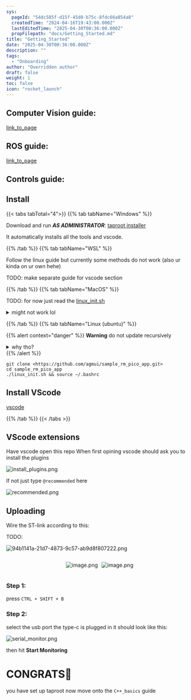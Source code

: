 ```yaml
---
sys:
  pageId: "54dc585f-d15f-45d0-b75c-8fdc66a854a8"
  createdTime: "2024-04-16T19:43:00.000Z"
  lastEditedTime: "2025-04-30T00:36:00.000Z"
  propFilepath: "docs/Getting_Started.md"
title: "Getting_Started"
date: "2025-04-30T00:36:00.000Z"
description: ""
tags:
  - "Onboarding"
author: "Overridden author"
draft: false
weight: 1
toc: false
icon: "rocket_launch"
---
```


## Computer Vision guide:

[link_to_page](86d45bc0-388b-4d26-8848-44f255f73d0e)

## ROS guide:

[link_to_page](3c76c1de-ec8f-46d6-8b0a-294005edc2d5)

## Controls guide:

## Install

{{< tabs tabTotal="4">}}
{{% tab tabName="Windows" %}}

Download and run _**AS ADMINISTRATOR**_: [taproot installer](https://github.com/Thornbots/TeachingFreshies/releases/tag/1.0)

It automatically installs all the tools and vscode.

{{% /tab %}}
{{% tab tabName="WSL" %}}

Follow the linux guide but currently some methods do not work (also ur kinda on ur own hehe)

TODO: make separate guide for vscode section

{{% /tab %}}
{{% tab tabName="MacOS" %}}

TODO: for now just read the [linux_init.sh](https://github.com/agmui/sample_rm_pico_app/blob/main/linux_init.sh)

<details>
<summary>might not work lol</summary>

`brew install libusb pkg-config`

Next install: [vscode](https://code.visualstudio.com/Download)

</details>

{{% /tab %}}
{{% tab tabName="Linux (ubuntu)" %}}

{{% alert context="danger" %}}
**Warning** do not update recursively
<details>
<summary>why tho?</summary>
There are some submodules that may go on for a while (like tinyusb) and I highly
recommend you don't need to get them.
If you want to see what submodules I update just look in `linux_init.sh`
</details>
{{% /alert %}}

```shell
git clone <https://github.com/agmui/sample_rm_pico_app.git>
cd sample_rm_pico_app
./linux_init.sh && source ~/.bashrc
```

## Install VScode

[vscode](https://code.visualstudio.com/Download)

{{% /tab %}}
{{< /tabs >}}

## VScode extensions

Have vscode open this repo
When first opining vscode should ask you to install the plugins

![install_plugins.png](https://prod-files-secure.s3.us-west-2.amazonaws.com/d518164a-d88e-44d1-a4ee-3adb3bd8bce0/89bd30f0-1825-4e77-867b-0a41ce370880/install_plugins.png?X-Amz-Algorithm=AWS4-HMAC-SHA256&X-Amz-Content-Sha256=UNSIGNED-PAYLOAD&X-Amz-Credential=ASIAZI2LB46667T2MZV3%2F20250614%2Fus-west-2%2Fs3%2Faws4_request&X-Amz-Date=20250614T181017Z&X-Amz-Expires=3600&X-Amz-Security-Token=IQoJb3JpZ2luX2VjEEgaCXVzLXdlc3QtMiJHMEUCID2NeXaVF0uHhXVeoZxGvhGloBjy3QL5BRv8IZlxS3QzAiEAnmgpv1otHU3cOGtxQNo8NQtVsIDf8hKGcgwT1OcogdUq%2FwMIMRAAGgw2Mzc0MjMxODM4MDUiDJuaDQjHx4rm7fhDPSrcA57M2OonTRNHji6jvM1xQAxFVowY7Wjyq55Rp6WZC0EXi8KosgPMGK5mhH9YzVTtCA%2FK9938UXTU9Ib8jX%2FsJZ7tFmSZa2SWCBQpO3VNfZTVqVEAElWlhZ6keMj8uFCq9gmOw2gU4f7qNLDo0m46E0tvceeNc5eqF9SBe8BSrrU%2FKTKZXb6lk%2B7O8%2FnsF8k6YYKRAU9kk%2Fz%2FeeBbOxprXaFn7Rf4PAMxz%2FePaN2ZvTbiFG5hwYkF0WB2s34v0bzE9ohM2xwyAbB3IxDyrJAewKclbCy71j51s%2BbChyKt5sqPU4%2Fl2DJ1c8RuwhqhQoHEGtwL5a7Wa1coaEWNh4%2F8yK%2FmPnlvTVdPhcnidaLKjoku1dF6wKMy%2F4OHcB9VU1fJBXs9%2F4tS6ZUusNe8zsSLv24s%2B1X9O1KkvGeApnXgofZRYrkAeVrxHg413yJ5v%2Boeg4AYnJnBjBfO6s97VkQ8HxDOYqNutVJSqjgZ60MaFJcyuULhTdIlOvKl0k57lVpoGJpwnJUsPpyJUZerASqDXC12PF93g080XiE3ytoD62X1rxN4sMq%2F3L1ufkVusS1EZVO0agTu%2Bx2K3aodfYfR92CDHWaD0FfJCx2T9MaC4LdUaK3QVU592%2FQz1l6uMLm7tsIGOqUBMNrRgghjJsHDsrOn8pEfLfh4ua06P7Rju4evicvkYKwyT6kGI%2BoKj%2FB1KG%2BN9r%2BHc%2FSIg6b8Uuz7prtrofAQBs1IJOIeMMFBNFcjtEZtSHzUBWqH3u3eOq5KbD1djQA0MOoOwRbUatUFl2ntjZlvUnzPoa8vudCCazmqtt5G%2BwnZ3Jay7sCcUSLitu5mi5%2FC0JJHa6RuO1ZM06sf%2Bm0QsO6eV7sL&X-Amz-Signature=2a16390dd47c8f4fcca2c412eea5ca5a5a729fe75c2bded65306a45bd91166bd&X-Amz-SignedHeaders=host&x-amz-checksum-mode=ENABLED&x-id=GetObject)

If not just type `@recommended` here  

![recommended.png](https://prod-files-secure.s3.us-west-2.amazonaws.com/d518164a-d88e-44d1-a4ee-3adb3bd8bce0/61e661e9-5d85-4dfc-be0d-8d2097a5e793/recommended.png?X-Amz-Algorithm=AWS4-HMAC-SHA256&X-Amz-Content-Sha256=UNSIGNED-PAYLOAD&X-Amz-Credential=ASIAZI2LB46667T2MZV3%2F20250614%2Fus-west-2%2Fs3%2Faws4_request&X-Amz-Date=20250614T181017Z&X-Amz-Expires=3600&X-Amz-Security-Token=IQoJb3JpZ2luX2VjEEgaCXVzLXdlc3QtMiJHMEUCID2NeXaVF0uHhXVeoZxGvhGloBjy3QL5BRv8IZlxS3QzAiEAnmgpv1otHU3cOGtxQNo8NQtVsIDf8hKGcgwT1OcogdUq%2FwMIMRAAGgw2Mzc0MjMxODM4MDUiDJuaDQjHx4rm7fhDPSrcA57M2OonTRNHji6jvM1xQAxFVowY7Wjyq55Rp6WZC0EXi8KosgPMGK5mhH9YzVTtCA%2FK9938UXTU9Ib8jX%2FsJZ7tFmSZa2SWCBQpO3VNfZTVqVEAElWlhZ6keMj8uFCq9gmOw2gU4f7qNLDo0m46E0tvceeNc5eqF9SBe8BSrrU%2FKTKZXb6lk%2B7O8%2FnsF8k6YYKRAU9kk%2Fz%2FeeBbOxprXaFn7Rf4PAMxz%2FePaN2ZvTbiFG5hwYkF0WB2s34v0bzE9ohM2xwyAbB3IxDyrJAewKclbCy71j51s%2BbChyKt5sqPU4%2Fl2DJ1c8RuwhqhQoHEGtwL5a7Wa1coaEWNh4%2F8yK%2FmPnlvTVdPhcnidaLKjoku1dF6wKMy%2F4OHcB9VU1fJBXs9%2F4tS6ZUusNe8zsSLv24s%2B1X9O1KkvGeApnXgofZRYrkAeVrxHg413yJ5v%2Boeg4AYnJnBjBfO6s97VkQ8HxDOYqNutVJSqjgZ60MaFJcyuULhTdIlOvKl0k57lVpoGJpwnJUsPpyJUZerASqDXC12PF93g080XiE3ytoD62X1rxN4sMq%2F3L1ufkVusS1EZVO0agTu%2Bx2K3aodfYfR92CDHWaD0FfJCx2T9MaC4LdUaK3QVU592%2FQz1l6uMLm7tsIGOqUBMNrRgghjJsHDsrOn8pEfLfh4ua06P7Rju4evicvkYKwyT6kGI%2BoKj%2FB1KG%2BN9r%2BHc%2FSIg6b8Uuz7prtrofAQBs1IJOIeMMFBNFcjtEZtSHzUBWqH3u3eOq5KbD1djQA0MOoOwRbUatUFl2ntjZlvUnzPoa8vudCCazmqtt5G%2BwnZ3Jay7sCcUSLitu5mi5%2FC0JJHa6RuO1ZM06sf%2Bm0QsO6eV7sL&X-Amz-Signature=542bbb0bf09c90e96ce42b535dfdf5f038f6a9be6140974d902320366d715142&X-Amz-SignedHeaders=host&x-amz-checksum-mode=ENABLED&x-id=GetObject)

## Uploading

Wire the ST-link according to this:

TODO:

![94b1141a-21d7-4873-9c57-ab9d8f807222.png](https://prod-files-secure.s3.us-west-2.amazonaws.com/d518164a-d88e-44d1-a4ee-3adb3bd8bce0/e5fad17d-ab82-4300-9f4c-505ab4b1202c/94b1141a-21d7-4873-9c57-ab9d8f807222.png?X-Amz-Algorithm=AWS4-HMAC-SHA256&X-Amz-Content-Sha256=UNSIGNED-PAYLOAD&X-Amz-Credential=ASIAZI2LB46667T2MZV3%2F20250614%2Fus-west-2%2Fs3%2Faws4_request&X-Amz-Date=20250614T181017Z&X-Amz-Expires=3600&X-Amz-Security-Token=IQoJb3JpZ2luX2VjEEgaCXVzLXdlc3QtMiJHMEUCID2NeXaVF0uHhXVeoZxGvhGloBjy3QL5BRv8IZlxS3QzAiEAnmgpv1otHU3cOGtxQNo8NQtVsIDf8hKGcgwT1OcogdUq%2FwMIMRAAGgw2Mzc0MjMxODM4MDUiDJuaDQjHx4rm7fhDPSrcA57M2OonTRNHji6jvM1xQAxFVowY7Wjyq55Rp6WZC0EXi8KosgPMGK5mhH9YzVTtCA%2FK9938UXTU9Ib8jX%2FsJZ7tFmSZa2SWCBQpO3VNfZTVqVEAElWlhZ6keMj8uFCq9gmOw2gU4f7qNLDo0m46E0tvceeNc5eqF9SBe8BSrrU%2FKTKZXb6lk%2B7O8%2FnsF8k6YYKRAU9kk%2Fz%2FeeBbOxprXaFn7Rf4PAMxz%2FePaN2ZvTbiFG5hwYkF0WB2s34v0bzE9ohM2xwyAbB3IxDyrJAewKclbCy71j51s%2BbChyKt5sqPU4%2Fl2DJ1c8RuwhqhQoHEGtwL5a7Wa1coaEWNh4%2F8yK%2FmPnlvTVdPhcnidaLKjoku1dF6wKMy%2F4OHcB9VU1fJBXs9%2F4tS6ZUusNe8zsSLv24s%2B1X9O1KkvGeApnXgofZRYrkAeVrxHg413yJ5v%2Boeg4AYnJnBjBfO6s97VkQ8HxDOYqNutVJSqjgZ60MaFJcyuULhTdIlOvKl0k57lVpoGJpwnJUsPpyJUZerASqDXC12PF93g080XiE3ytoD62X1rxN4sMq%2F3L1ufkVusS1EZVO0agTu%2Bx2K3aodfYfR92CDHWaD0FfJCx2T9MaC4LdUaK3QVU592%2FQz1l6uMLm7tsIGOqUBMNrRgghjJsHDsrOn8pEfLfh4ua06P7Rju4evicvkYKwyT6kGI%2BoKj%2FB1KG%2BN9r%2BHc%2FSIg6b8Uuz7prtrofAQBs1IJOIeMMFBNFcjtEZtSHzUBWqH3u3eOq5KbD1djQA0MOoOwRbUatUFl2ntjZlvUnzPoa8vudCCazmqtt5G%2BwnZ3Jay7sCcUSLitu5mi5%2FC0JJHa6RuO1ZM06sf%2Bm0QsO6eV7sL&X-Amz-Signature=57a5295ee954371fb63b66a6a35de7e0a5747efe687f5914f01480098f28e4db&X-Amz-SignedHeaders=host&x-amz-checksum-mode=ENABLED&x-id=GetObject)

<div style="display: flex;flex-direction: row; column-gap:10px; max-width: 630px;justify-content: center;">
<div>

![image.png](https://prod-files-secure.s3.us-west-2.amazonaws.com/d518164a-d88e-44d1-a4ee-3adb3bd8bce0/210ecb78-1116-4d7b-b9b7-2292f66fa2c2/image.png?X-Amz-Algorithm=AWS4-HMAC-SHA256&X-Amz-Content-Sha256=UNSIGNED-PAYLOAD&X-Amz-Credential=ASIAZI2LB4666KPHLSQD%2F20250614%2Fus-west-2%2Fs3%2Faws4_request&X-Amz-Date=20250614T181020Z&X-Amz-Expires=3600&X-Amz-Security-Token=IQoJb3JpZ2luX2VjEEgaCXVzLXdlc3QtMiJGMEQCIHhVs%2Bm7oHzwKWMdjwmS8NCkmliKsen2L7Z7kZzbmAM1AiBho2%2BMlncTt5uKzCYhPkSoJushJhTvZQwL%2BpusfYc5HCr%2FAwgxEAAaDDYzNzQyMzE4MzgwNSIM%2BAOY2QpDUnr43M3QKtwDY%2FahbmFuxWBYUcgKsdyftQI28wG2JbSo7%2FRKE2kl00ddunDJW23K8H%2BpPYvOAPijJj7gIcuemTk%2Fqp4PokmKqsgUmAGs%2Bxouk1Yh3cS9AqfNNzW%2F1JP6FaDNxlgBv4w4rvDQXO7uBI5zby3WXy21QVvLW166bBBH5HrYcx%2BA7K1f0T7OcWQJgfFvFjLrFUXuTRZqbiLOdzfbRBQrnVtgmSUl1%2BdWZd6OHaIREvgHLGG9B6ij8UVbBb03lm%2FQD%2Fo02%2BSw8EowtKCWNZQe9ADJtynZSE%2F4MawDbmJ4OKsJ9vh%2BIkcODReFZc%2B47iq2yTn2mczGRaQHQPyTGwRv6Q12UtkT2AeHxv6Jcu06siWIGHoqEBnFQ2b1gZEoT3iS%2F7%2BHOhICnQ4Isknj1%2BdP7fhWKLww2Lx1Io1fKkxYwd7CLyHV3uNxv4BSGwWDyLo%2B1thoOesd%2F7p6%2Bggfx1x6Ibfm0sj8NhsiarmNeP611BgQcqkFzv%2BIUMa9ldv0UGHwqshx%2Fpx%2F2dUEOFQMne06%2FwbOIp8oDUwTIlu9OFcM1N%2BSiupMSJMmA6KdsVxuyLqFaQsTVoFjCS9pjKUDPkpOlBcj3NbpFHTy4bsJMZhRkXMFnkp1NJcSd6VAs820Lacwsbu2wgY6pgFMIEoyLRYjSLLOz6Qyg58OuVX%2BnXtTDsyaGk%2BTD9VUXXgUgbfkVKfyptn7prNyxiqBe%2BCajsspOcLVp8ZYicyvXOlytOt8QyPTFNh7RV%2BJjSk1lCpZLYXPVFiwQm4h%2Bhw9r6W3oRE2p%2BBbXSr91EMFmo5JeKL%2F%2BJZMb%2BYyLRH12%2F%2FBU5ObtQYEiG%2FOGSXNpjn5H5frF1SopoiBlio%2FpBtuAkkPk9nV&X-Amz-Signature=7206e85e73ccca5781882a6fb5b7aefdb4211204608ae39b2ea282dd871b250b&X-Amz-SignedHeaders=host&x-amz-checksum-mode=ENABLED&x-id=GetObject)

</div>
<div>

![image.png](https://prod-files-secure.s3.us-west-2.amazonaws.com/d518164a-d88e-44d1-a4ee-3adb3bd8bce0/33a0fd0f-8ca6-4a86-8e09-26e95ded1fff/image.png?X-Amz-Algorithm=AWS4-HMAC-SHA256&X-Amz-Content-Sha256=UNSIGNED-PAYLOAD&X-Amz-Credential=ASIAZI2LB466SWGPTUB2%2F20250614%2Fus-west-2%2Fs3%2Faws4_request&X-Amz-Date=20250614T181020Z&X-Amz-Expires=3600&X-Amz-Security-Token=IQoJb3JpZ2luX2VjEEgaCXVzLXdlc3QtMiJIMEYCIQCTBGvT18b1AIGNfpY4uhSK65i%2FxwQex2nFr0DtQTLiUwIhAMyUJ4qxSCzVERXc%2BkhkjdXgEBIImaUTHq%2BoIZPRG7m3Kv8DCDEQABoMNjM3NDIzMTgzODA1IgyxsW8%2FcTgRzzaN7Gkq3ANv6RqAPrBSlKPGqW71BeSuBJ%2Bn3ENA%2BQEtSKt3FnKIXNk3dnqeUgLZrgEVFIofEHsDIQ4V7vS5jlu5mH4xsrWJNI0bvOiCnKFfZiXKJ33445ETUmyLXPDoZxkTzbnA7yGkvl7UsSNQry%2BbYntguaJnAQTzgSbSw8T6YiSxR2vaAEI8Qd8dpFMGTB49%2BqovAVd%2Bm2oI9zRZ5984JumENA31O629k7yxFJQYO0qOnG4omTOic4xECmfEb3HuEuQtedCWfP3x8sxKq1bxpugMGgYxKoEFV7G%2BVKzNPDpWM%2BONq%2FIVjCWNPS4TQMeKrhWHnL7tlwYioLF23I31z07Sjl9InwZaZAm91nPuGXONjhmUswQzNoPQMbKpDrlI3d2Esj7wMWDAQY0YrV2iqjdqdDcH%2BWzhWx%2FacaXOLX3EuiNKMRE%2FsmTZu5IChP4iN6oofzE9NsryQWaBvPrOZNaSh2l2bRVtgQHypsyPLhDIsR%2Flz9f6FsMkjgwXbXtyTDEhHSIniUjbm0tYRn6VRyYOGOMK2PuEmC884Fw%2F%2BTazKsyAquRovpODBAYEgpgY56LRArX3BssPZv4PbZnta7liFVuLq2oBxVE9d0o7FtDy0JdKQ1qp0E%2BvNqsJp2DC3zDHurbCBjqkAUMVEMLKwn2ZMJxZs5P6vd14bMuO7rJu3zbMjCeXvgmCvHAkz3UG%2Bo5ScDSodUFhMFWQtRaNUsajtkfk3f96kkzkj72mTURSV6OmLOmQs22fqbI40BsiDuGOn1QSYgHOIO6N9pHOQ4XxHhxw6B9AkfUMoS00TdXOm4c2hcsuob%2FJCPDRMX7a2yn5Yb04I%2FGENO%2BiLBmlx62thvfiHP%2B4ewoCUCZU&X-Amz-Signature=ca235c4fe1cd434b0abe2f36deb34475f93a94e67bb719847efb676d935d86d3&X-Amz-SignedHeaders=host&x-amz-checksum-mode=ENABLED&x-id=GetObject)

</div>
</div>

### Step 1:

press `CTRL + SHIFT + B`

### Step 2:

select the usb port the type-c is plugged in it should look like this:

![serial_monitor.png](https://prod-files-secure.s3.us-west-2.amazonaws.com/d518164a-d88e-44d1-a4ee-3adb3bd8bce0/f03f4774-05d4-4393-b6a0-d5efb6d315ab/serial_monitor.png?X-Amz-Algorithm=AWS4-HMAC-SHA256&X-Amz-Content-Sha256=UNSIGNED-PAYLOAD&X-Amz-Credential=ASIAZI2LB46667T2MZV3%2F20250614%2Fus-west-2%2Fs3%2Faws4_request&X-Amz-Date=20250614T181017Z&X-Amz-Expires=3600&X-Amz-Security-Token=IQoJb3JpZ2luX2VjEEgaCXVzLXdlc3QtMiJHMEUCID2NeXaVF0uHhXVeoZxGvhGloBjy3QL5BRv8IZlxS3QzAiEAnmgpv1otHU3cOGtxQNo8NQtVsIDf8hKGcgwT1OcogdUq%2FwMIMRAAGgw2Mzc0MjMxODM4MDUiDJuaDQjHx4rm7fhDPSrcA57M2OonTRNHji6jvM1xQAxFVowY7Wjyq55Rp6WZC0EXi8KosgPMGK5mhH9YzVTtCA%2FK9938UXTU9Ib8jX%2FsJZ7tFmSZa2SWCBQpO3VNfZTVqVEAElWlhZ6keMj8uFCq9gmOw2gU4f7qNLDo0m46E0tvceeNc5eqF9SBe8BSrrU%2FKTKZXb6lk%2B7O8%2FnsF8k6YYKRAU9kk%2Fz%2FeeBbOxprXaFn7Rf4PAMxz%2FePaN2ZvTbiFG5hwYkF0WB2s34v0bzE9ohM2xwyAbB3IxDyrJAewKclbCy71j51s%2BbChyKt5sqPU4%2Fl2DJ1c8RuwhqhQoHEGtwL5a7Wa1coaEWNh4%2F8yK%2FmPnlvTVdPhcnidaLKjoku1dF6wKMy%2F4OHcB9VU1fJBXs9%2F4tS6ZUusNe8zsSLv24s%2B1X9O1KkvGeApnXgofZRYrkAeVrxHg413yJ5v%2Boeg4AYnJnBjBfO6s97VkQ8HxDOYqNutVJSqjgZ60MaFJcyuULhTdIlOvKl0k57lVpoGJpwnJUsPpyJUZerASqDXC12PF93g080XiE3ytoD62X1rxN4sMq%2F3L1ufkVusS1EZVO0agTu%2Bx2K3aodfYfR92CDHWaD0FfJCx2T9MaC4LdUaK3QVU592%2FQz1l6uMLm7tsIGOqUBMNrRgghjJsHDsrOn8pEfLfh4ua06P7Rju4evicvkYKwyT6kGI%2BoKj%2FB1KG%2BN9r%2BHc%2FSIg6b8Uuz7prtrofAQBs1IJOIeMMFBNFcjtEZtSHzUBWqH3u3eOq5KbD1djQA0MOoOwRbUatUFl2ntjZlvUnzPoa8vudCCazmqtt5G%2BwnZ3Jay7sCcUSLitu5mi5%2FC0JJHa6RuO1ZM06sf%2Bm0QsO6eV7sL&X-Amz-Signature=05cdfe526394c9c996dbb6df78ba99c3bda8d99f2f0cb52f5f0e665fbcced949&X-Amz-SignedHeaders=host&x-amz-checksum-mode=ENABLED&x-id=GetObject)

then hit **Start Monitoring**

# CONGRATS🎉

you have set up taproot now move onto the `C++_basics` guide
